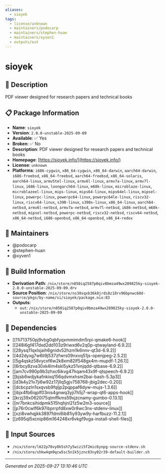 ```yaml
---
aliases:
  - sioyek
tags:
  - license/unknown
  - maintainers/podocarp
  - maintainers/stephen-huan
  - maintainers/xyven1
  - outputs/out
---
```


# sioyek

## 📝 Description

PDF viewer designed for research papers and technical books

## 📋 Package Information

- **Name**: `sioyek`
- **Version**: `2.0.0-unstable-2025-09-09`
- **Available**: ✅ Yes
- **Broken**: ✅ No
- **Description**: PDF viewer designed for research papers and technical books
- **Homepage**: [https://sioyek.info/](https://sioyek.info/)
- **License**: `unknown`
- **Platforms**: `i686-cygwin`, `x86_64-cygwin`, `x86_64-darwin`, `aarch64-darwin`, `i686-freebsd`, `x86_64-freebsd`, `aarch64-freebsd`, `x86_64-solaris`, `aarch64-linux`, `armv5tel-linux`, `armv6l-linux`, `armv7a-linux`, `armv7l-linux`, `i686-linux`, `loongarch64-linux`, `m68k-linux`, `microblaze-linux`, `microblazeel-linux`, `mips-linux`, `mips64-linux`, `mips64el-linux`, `mipsel-linux`, `powerpc-linux`, `powerpc64-linux`, `powerpc64le-linux`, `riscv32-linux`, `riscv64-linux`, `s390-linux`, `s390x-linux`, `x86_64-linux`, `aarch64-netbsd`, `armv6l-netbsd`, `armv7a-netbsd`, `armv7l-netbsd`, `i686-netbsd`, `m68k-netbsd`, `mipsel-netbsd`, `powerpc-netbsd`, `riscv32-netbsd`, `riscv64-netbsd`, `x86_64-netbsd`, `i686-openbsd`, `x86_64-openbsd`, `x86_64-redox`
## 👥 Maintainers

- @podocarp
- @stephen-huan
- @xyven1


## 🔧 Build Information

- **Derivation Path**: `/nix/store/n050iq2587p0qiv0bmza49wx289825ky-sioyek-2.0.0-unstable-2025-09-09.drv`
- **Source Position**: `/nix/store/ns30sqxb36k8jrds8z18rv96bpnwc60d-source/pkgs/by-name/si/sioyek/package.nix:83`
- **Outputs**:
  - `out`:  `/nix/store/n050iq2587p0qiv0bmza49wx289825ky-sioyek-2.0.0-unstable-2025-09-09`

## 🔗 Dependencies

- [[11i713750pj9vbg0qbfyqxmmimdm5rpi-qmake6-hook]]
- [[248i6gf417dxd2dd103z9riwxd6v2q0p-qtwayland-6.9.2]]
- [[28ysq11qxlsjaih6gnidv52hzm1k6nnv-qt3d-6.9.2]]
- [[4d2dyxg7w6li9j537zfwrs09nxvq51js-openjpeg-2.5.2]]
- [[5g4qskz58vycxf6w2k8xm82lf548gx4m-mupdf-1.26.1]]
- [[6rbcy8zva30xk4lm4skl5ykz51vnjqdd-qtbase-6.9.2]]
- [[am7cv990p9b3zhxc6ikvg47hqam43x9f-qtspeech-6.9.2]]
- [[bjsb6wdjykafnkixq156qdvmxhsm2bai-bash-5.3p3]]
- [[d3k4y21v7ji6w92z17jllq5gjv758768-jbig2dec-0.20]]
- [[dcbcpzln1sxqvsb9fqljp2pqppaf6dyw-mujs-1.3.6]]
- [[ibjx4fb6iqplf03nis4gnwq3yji7h5j7-wrap-qt6-apps-hook]]
- [[krzj39x0620l75qlmffkms59xjzcnamy-gumbo-0.13.1]]
- [[nr7bnkcsihidpmk515hqhjnl21z5w2m3-source]]
- [[p76r0cwlf6k97ibprrpfd8xw0r8wc3nx-stdenv-linux]]
- [[xzi8vwhqjkk3897fdmi6ib81iy93yw9y-harfbuzz-11.2.1]]
- [[z695ql5xcnip86m164248xr6vkgf9vga-install-shell-files]]

## 📁 Input Sources

- `/nix/store/l622p70vy8k5sh7y5wizi5f2mic6ynpg-source-stdenv.sh`
- `/nix/store/shkw4qm9qcw5sc5n1k5jznc83ny02r39-default-builder.sh`

---
*Generated on 2025-09-27 13:10:46 UTC*

